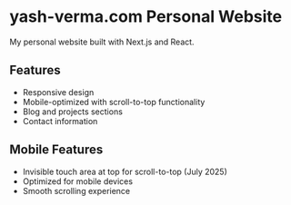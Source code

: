 # yash-verma.com Personal Website

My personal website built with Next.js and React.

## Features

- Responsive design
- Mobile-optimized with scroll-to-top functionality
- Blog and projects sections
- Contact information

## Mobile Features

- Invisible touch area at top for scroll-to-top (July 2025)
- Optimized for mobile devices
- Smooth scrolling experience
